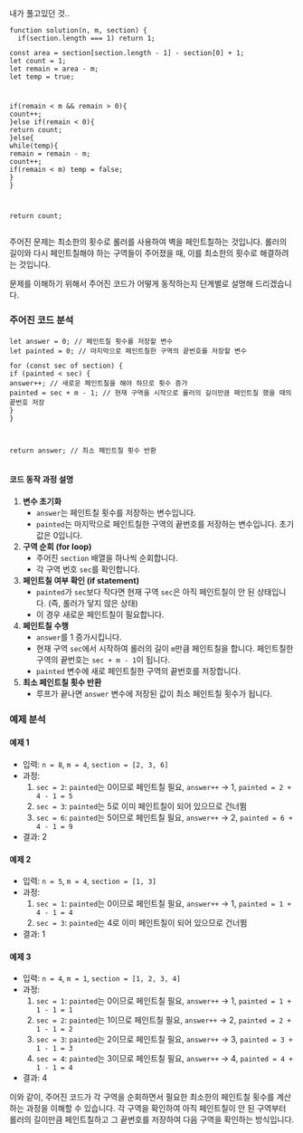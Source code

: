 <p data-ke-size="size16">내가 풀고있던 것..</p>
<pre class="routeros"><code>function solution(n, m, section) {
  if(section.length === 1) return 1;
<p>const area = section[section.length - 1] - section[0] + 1;
let count = 1;
let remain = area - m;
let temp = true;</p>
<p>if(remain &lt; m &amp;&amp; remain &gt; 0){
count++;
}else if(remain &lt; 0){
return count;
}else{
while(temp){
remain = remain - m;
count++;
if(remain &lt; m) temp = false;
}
}</p>
<p>return count;</code></pre></p>
<p data-ke-size="size16">주어진 문제는 최소한의 횟수로 롤러를 사용하여 벽을 페인트칠하는 것입니다. 롤러의 길이와 다시 페인트칠해야 하는 구역들이 주어졌을 때, 이를 최소한의 횟수로 해결하려는 것입니다.</p>
<p data-ke-size="size16">문제를 이해하기 위해서 주어진 코드가 어떻게 동작하는지 단계별로 설명해 드리겠습니다.</p>
<h3 data-ke-size="size23">주어진 코드 분석</h3>
<pre class="angelscript"><code>let answer = 0; // 페인트칠 횟수를 저장할 변수
let painted = 0; // 마지막으로 페인트칠한 구역의 끝번호를 저장할 변수
<p>for (const sec of section) {
if (painted &lt; sec) {
answer++; // 새로운 페인트칠을 해야 하므로 횟수 증가
painted = sec + m - 1; // 현재 구역을 시작으로 롤러의 길이만큼 페인트칠 했을 때의 끝번호 저장
}
}</p>
<p>return answer; // 최소 페인트칠 횟수 반환</code></pre></p>
<h4 data-ke-size="size20">코드 동작 과정 설명</h4>
<ol style="list-style-type: decimal;" data-ke-list-type="decimal">
<li><b>변수 초기화</b>
<ul style="list-style-type: disc;" data-ke-list-type="disc">
<li><code>answer</code>는 페인트칠 횟수를 저장하는 변수입니다.</li>
<li><code>painted</code>는 마지막으로 페인트칠한 구역의 끝번호를 저장하는 변수입니다. 초기값은 0입니다.</li>
</ul>
</li>
<li><b>구역 순회 (for loop)</b>
<ul style="list-style-type: disc;" data-ke-list-type="disc">
<li>주어진 <code>section</code> 배열을 하나씩 순회합니다.</li>
<li>각 구역 번호 <code>sec</code>를 확인합니다.</li>
</ul>
</li>
<li><b>페인트칠 여부 확인 (if statement)</b>
<ul style="list-style-type: disc;" data-ke-list-type="disc">
<li><code>painted</code>가 <code>sec</code>보다 작다면 현재 구역 <code>sec</code>은 아직 페인트칠이 안 된 상태입니다. (즉, 롤러가 닿지 않은 상태)</li>
<li>이 경우 새로운 페인트칠이 필요합니다.</li>
</ul>
</li>
<li><b>페인트칠 수행</b>
<ul style="list-style-type: disc;" data-ke-list-type="disc">
<li><code>answer</code>를 1 증가시킵니다.</li>
<li>현재 구역 <code>sec</code>에서 시작하여 롤러의 길이 <code>m</code>만큼 페인트칠을 합니다. 페인트칠한 구역의 끝번호는 <code>sec + m - 1</code>이 됩니다.</li>
<li><code>painted</code> 변수에 새로 페인트칠한 구역의 끝번호를 저장합니다.</li>
</ul>
</li>
<li><b>최소 페인트칠 횟수 반환</b>
<ul style="list-style-type: disc;" data-ke-list-type="disc">
<li>루프가 끝나면 <code>answer</code> 변수에 저장된 값이 최소 페인트칠 횟수가 됩니다.</li>
</ul>
</li>
</ol>
<h3 data-ke-size="size23">예제 분석</h3>
<h4 data-ke-size="size20">예제 1</h4>
<ul style="list-style-type: disc;" data-ke-list-type="disc">
<li>입력: <code>n = 8</code>, <code>m = 4</code>, <code>section = [2, 3, 6]</code></li>
<li>과정:
<ol style="list-style-type: decimal;" data-ke-list-type="decimal">
<li><code>sec = 2</code>: <code>painted</code>는 0이므로 페인트칠 필요, <code>answer++</code> -&gt; 1, <code>painted = 2 + 4 - 1 = 5</code></li>
<li><code>sec = 3</code>: <code>painted</code>는 5로 이미 페인트칠이 되어 있으므로 건너뜀</li>
<li><code>sec = 6</code>: <code>painted</code>는 5이므로 페인트칠 필요, <code>answer++</code> -&gt; 2, <code>painted = 6 + 4 - 1 = 9</code></li>
</ol>
</li>
<li>결과: 2</li>
</ul>
<h4 data-ke-size="size20">예제 2</h4>
<ul style="list-style-type: disc;" data-ke-list-type="disc">
<li>입력: <code>n = 5</code>, <code>m = 4</code>, <code>section = [1, 3]</code></li>
<li>과정:
<ol style="list-style-type: decimal;" data-ke-list-type="decimal">
<li><code>sec = 1</code>: <code>painted</code>는 0이므로 페인트칠 필요, <code>answer++</code> -&gt; 1, <code>painted = 1 + 4 - 1 = 4</code></li>
<li><code>sec = 3</code>: <code>painted</code>는 4로 이미 페인트칠이 되어 있으므로 건너뜀</li>
</ol>
</li>
<li>결과: 1</li>
</ul>
<h4 data-ke-size="size20">예제 3</h4>
<ul style="list-style-type: disc;" data-ke-list-type="disc">
<li>입력: <code>n = 4</code>, <code>m = 1</code>, <code>section = [1, 2, 3, 4]</code></li>
<li>과정:
<ol style="list-style-type: decimal;" data-ke-list-type="decimal">
<li><code>sec = 1</code>: <code>painted</code>는 0이므로 페인트칠 필요, <code>answer++</code> -&gt; 1, <code>painted = 1 + 1 - 1 = 1</code></li>
<li><code>sec = 2</code>: <code>painted</code>는 1이므로 페인트칠 필요, <code>answer++</code> -&gt; 2, <code>painted = 2 + 1 - 1 = 2</code></li>
<li><code>sec = 3</code>: <code>painted</code>는 2이므로 페인트칠 필요, <code>answer++</code> -&gt; 3, <code>painted = 3 + 1 - 1 = 3</code></li>
<li><code>sec = 4</code>: <code>painted</code>는 3이므로 페인트칠 필요, <code>answer++</code> -&gt; 4, <code>painted = 4 + 1 - 1 = 4</code></li>
</ol>
</li>
<li>결과: 4</li>
</ul>
<p data-ke-size="size16">이와 같이, 주어진 코드가 각 구역을 순회하면서 필요한 최소한의 페인트칠 횟수를 계산하는 과정을 이해할 수 있습니다. 각 구역을 확인하여 아직 페인트칠이 안 된 구역부터 롤러의 길이만큼 페인트칠하고 그 끝번호를 저장하여 다음 구역을 확인하는 방식입니다.</p>